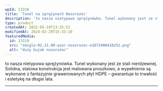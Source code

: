 ```yaml
---
wpId: 13318
title: 'Tunel na sprężynach Nosorożec'
description: 'to nasza nietypowa sprężynówka. Tunel wykonany jest ze stali nierdzewnej. Solidna, stalowa konstrukcja jest malowana proszkowo, a wypełnienia są wykonane z fantazyjnie grawerowanych płyt HDPE – gwarantuje to trwałość i estetykę na długie lata.'
type: product
createdAt: 2022-05-24T13:35:52
modifiedAt: 2024-02-29T15:33:10
featuredMedia:
  id: 13319
  src: "smiglo-02.21.00-wzor-nosorozec-e1672406410252.png"
  alt: "duży bujak nosorożec"
---
```



to nasza nietypowa sprężynówka. Tunel wykonany jest ze stali nierdzewnej. Solidna, stalowa konstrukcja jest malowana proszkowo, a wypełnienia są wykonane z fantazyjnie grawerowanych płyt HDPE – gwarantuje to trwałość i estetykę na długie lata.

* * *